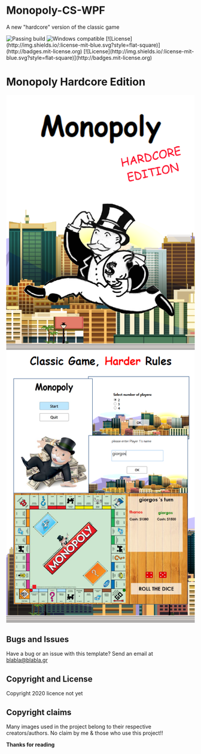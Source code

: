 # Monopoly-CS-WPF
A new "hardcore" version of the classic game 

<img src="https://img.shields.io/badge/build_passing.svg" alt="Passing build">
<img src="https://img.shields.io/badge/windows-compatible-green.svg" alt="Windows compatible">
[![License](http://img.shields.io/:license-mit-blue.svg?style=flat-square)](http://badges.mit-license.org) 
[![License](http://img.shields.io/:license-mit-blue.svg?style=flat-square)](http://badges.mit-license.org)

# Monopoly Hardcore Edition

![](images/image1.png)
![](images/image2.png)

## Bugs and Issues

Have a bug or an issue with this template? Send an email at blabla@blabla.gr


## Copyright and License

Copyright 2020 licence not yet


## Copyright claims
Many images used in the project belong to their respective creators/authors. No claim by me & those who use this project!!

**Thanks for reading**